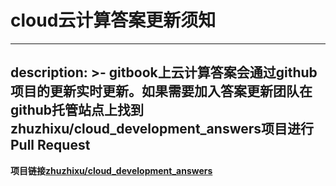 # cloud云计算答案更新须知
---
description: >-
  gitbook上云计算答案会通过github项目的更新实时更新。如果需要加入答案更新团队在github托管站点上找到zhuzhixu/cloud_development_answers项目进行Pull
  Request
---
**项目链接[zhuzhixu/cloud_development_answers](https://github.com/zhuzhixu/cloud_development_answers)**


